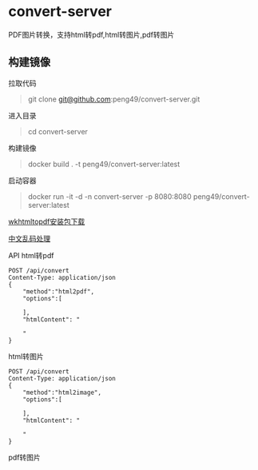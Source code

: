 # convert-server
PDF图片转换，支持html转pdf,html转图片,pdf转图片

## 构建镜像
拉取代码
> git clone git@github.com:peng49/convert-server.git

进入目录
> cd convert-server

构建镜像
> docker build . -t peng49/convert-server:latest

启动容器
> docker run -it -d -n convert-server -p 8080:8080 peng49/convert-server:latest


[wkhtmltopdf安装包下载](https://wkhtmltopdf.org/downloads.html)

[中文乱码处理](http://gnixner.com/hallo-ninja-986.html)

API
html转pdf
```
POST /api/convert
Content-Type: application/json
{
    "method":"html2pdf",
    "options":[
    
    ],
    "htmlContent": "
    
    "
}
```

html转图片
```
POST /api/convert
Content-Type: application/json
{
    "method":"html2image",
    "options":[
    
    ],
    "htmlContent": "
    
    "
}
```

pdf转图片




